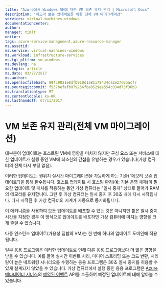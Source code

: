 ```yaml
---
title: "Azure에서 Windows VM에 대한 VM 보존 유지 관리 | Microsoft Docs"
description: "메모리 보존 업데이트를 위한 전체 VM 마이그레이션"
services: virtual-machines-windows
documentationcenter: 
author: 
manager: timlt
editor: 
tags: azure-service-management,azure-resource-manager
ms.assetid: 
ms.service: virtual-machines-windows
ms.workload: infrastructure-services
ms.tgt_pltfrm: vm-windows
ms.devlang: na
ms.topic: article
ms.date: 03/27/2017
ms.author: 
ms.openlocfilehash: 09fc9021e8dfb910d1a81178434ca2e27c0bacf7
ms.sourcegitcommit: f537befafb079256fba0529ee554c034d73f36b0
ms.translationtype: MT
ms.contentlocale: ko-KR
ms.lasthandoff: 07/11/2017
---
```

# <a name="vm-preserving-maintenance-in-place-vm-migration"></a>VM 보존 유지 관리(전체 VM 마이그레이션)

대부분이 업데이트는 호스트된 VM에 영향을 미치지 않지만 구성 요소 또는 서비스에 대한 업데이트가 실행 중인 VM에 최소한의 간섭을 유발하는 경우가 있습니다(가상 컴퓨터의 전체 다시 부팅 없음).

이러한 업데이트는 원위치 실시간 마이그레이션을 가능하게 하는 기술(“메모리 보존 업데이트”)을 통해 완수됩니다. 호스트 업데이트 시 호스팅 환경(예: 기본 운영 체제)이 필요한 업데이트 및 패치를 적용하는 동안 가상 컴퓨터는 "일시 중지" 상태로 들어가 RAM의 메모리를 유지합니다.
그런 후 가상 컴퓨터는 일시 중지 후 30초 내에 다시 시작됩니다.
다시 시작된 후 가상 컴퓨터의 시계가 자동으로 동기화됩니다.

이 메커니즘을 사용하여 모든 업데이트를 배포할 수 있는 것은 아니지만 짧은 일시 중지 시간을 지정한 경우 이 방식으로 업데이트를 배포하면 가상 컴퓨터에 미치는 영향을 크게 줄일 수 있습니다.

다중 인스턴스 업데이트(가용성 집합의 VM)는 한 번에 하나의 업데이트 도메인에 적용됩니다.

일부 응용 프로그램은 이러한 업데이트로 인해 다른 응용 프로그램보다 더 많은 영향을 받을 수 있습니다. 예를 들어 실시간 이벤트 처리, 미디어 스트리밍 또는 코드 변환, 처리량이 높은 네트워킹 시나리오를 수행하는 응용 프로그램은 30초 일시 중지를 허용할 수 있게 설계되지 않았을 수 있습니다. 가상 컴퓨터에서 실행 중인 응용 프로그램은 [Azure 메타데이터 서비스](../virtual-machines-instancemetadataservice-overview.md)의 [예약된 이벤트](../virtual-machines-scheduled-events.md) API를 호출하여 예정된 업데이트에 대해 알아볼 수 있습니다.
